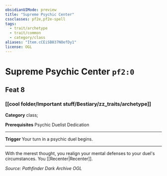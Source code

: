 ```yaml
---
obsidianUIMode: preview
title: "Supreme Psychic Center"
cssclasses: pf2e,pf2e-spell
tags:
  - trait/archetype
  - trait/common
  - category/class
aliases: "Item.cCEiSB037NOefDy1"
license: OGL
---
```

# Supreme Psychic Center `pf2:0`
## Feat 8
### [[cool folder/Important stuff/Bestiary/zz_traits/archetype]]

**Category** class; 



**Prerequisites** Psychic Duelist Dedication
* * *
**Trigger** Your turn in a psychic duel begins.

* * *

With the merest thought, you realign your mental defenses to your duel's circumstances. You [[Recenter|Recenter]].

*Source: Pathfinder Dark Archive*
*OGL*